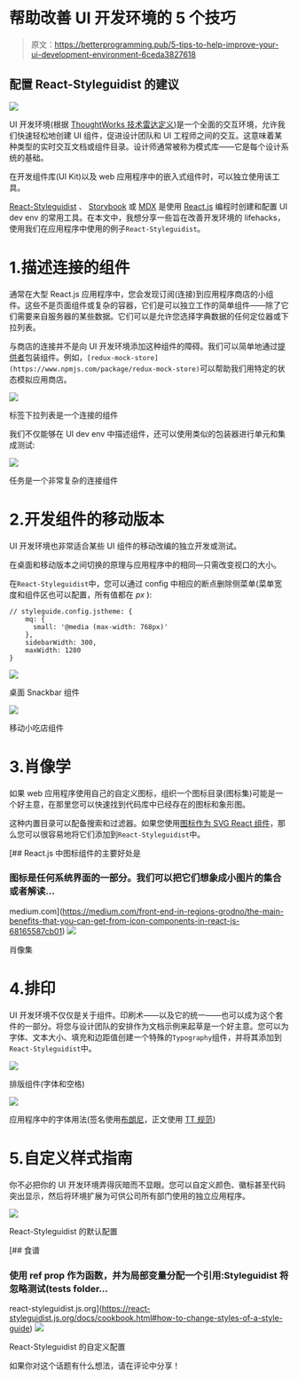 # 帮助改善 UI 开发环境的 5 个技巧

> 原文：<https://betterprogramming.pub/5-tips-to-help-improve-your-ui-development-environment-6ceda3827618>

## 配置 React-Styleguidist 的建议

![](img/255fb3b508b9524f43ede5694bbcc31f.png)

UI 开发环境(根据 [ThoughtWorks 技术雷达定义](https://www.thoughtworks.com/radar/tools/ui-dev-environments))是一个全面的交互环境，允许我们快速轻松地创建 UI 组件，促进设计团队和 UI 工程师之间的交互。这意味着某种类型的实时交互文档或组件目录。设计师通常被称为模式库——它是每个设计系统的基础。

在开发组件库(UI Kit)以及 web 应用程序中的嵌入式组件时，可以独立使用该工具。

[React-Styleguidist](https://react-styleguidist.js.org) 、 [Storybook](https://storybook.js.org) 或 [MDX](https://mdxjs.com) 是使用 [React.js](https://reactjs.org) 编程时创建和配置 UI dev env 的常用工具。在本文中，我想分享一些旨在改善开发环境的 lifehacks，使用我们在应用程序中使用的例子`React-Styleguidist`。

# 1.描述连接的组件

通常在大型 React.js 应用程序中，您会发现订阅(连接)到应用程序商店的小组件。这些不是页面组件或复杂的容器，它们是可以独立工作的简单组件——除了它们需要来自服务器的某些数据。它们可以是允许您选择字典数据的任何定位器或下拉列表。

与商店的连接并不是向 UI 开发环境添加这种组件的障碍。我们可以简单地通过[提供者](https://react-redux.js.org/api/provider)包装组件。例如，`[redux-mock-store](https://www.npmjs.com/package/redux-mock-store)`可以帮助我们用特定的状态模拟应用商店。

![](img/cdfc2d16c384aff997dabca24e9db887.png)

标签下拉列表是一个连接的组件

我们不仅能够在 UI dev env 中描述组件，还可以使用类似的包装器进行单元和集成测试:

![](img/0f5a0ff7fbbb310c67bec9dbfbc16ca7.png)

任务是一个非常复杂的连接组件

# 2.开发组件的移动版本

UI 开发环境也非常适合某些 UI 组件的移动改编的独立开发或测试。

在桌面和移动版本之间切换的原理与应用程序中的相同—只需改变视口的大小。

在`React-Styleguidist`中，您可以通过 config 中相应的断点删除侧菜单(菜单宽度和组件区也可以配置，所有值都在 *px* ):

```
// styleguide.config.jstheme: {
    mq: {
      small: '@media (max-width: 768px)'
    },
    sidebarWidth: 300,
    maxWidth: 1280
}
```

![](img/d3848e7e3c70399ef275dd5842a658bb.png)

桌面 Snackbar 组件

![](img/97850dcbc6810f0293339cd0d056543d.png)

移动小吃店组件

# 3.肖像学

如果 web 应用程序使用自己的自定义图标，组织一个图标目录(图标集)可能是一个好主意，在那里您可以快速找到代码库中已经存在的图标和象形图。

这种内置目录可以配备搜索和过滤器。如果您使用[图标作为 SVG React 组件](https://medium.com/front-end-in-regions-grodno/the-main-benefits-that-you-can-get-from-icon-components-in-react-js-68165587cb01)，那么您可以很容易地将它们添加到`React-Styleguidist`中。

[](https://medium.com/front-end-in-regions-grodno/the-main-benefits-that-you-can-get-from-icon-components-in-react-js-68165587cb01) [## React.js 中图标组件的主要好处是

### 图标是任何系统界面的一部分。我们可以把它们想象成小图片的集合或者解读…

medium.com](https://medium.com/front-end-in-regions-grodno/the-main-benefits-that-you-can-get-from-icon-components-in-react-js-68165587cb01) ![](img/e04199e97128e27a769d24e6b125f4bd.png)

肖像集

# 4.排印

UI 开发环境不仅仅是关于组件。印刷术——以及它的统一——也可以成为这个套件的一部分。将您与设计团队的安排作为文档示例来起草是一个好主意。您可以为字体、文本大小、填充和边距值创建一个特殊的`Typography`组件，并将其添加到`React-Styleguidist`中。

![](img/afe97c997f4e97ed7051e6321885959e.png)

排版组件(字体和空格)

![](img/4ab5e2907f2ea86daa03124aef6bcc14.png)

应用程序中的字体用法(签名使用[布朗尼](https://ifonts.xyz/brownie-font-family.html)，正文使用 [TT 规范](https://typetype.org/ru/fonts/norms))

# 5.自定义样式指南

你不必把你的 UI 开发环境弄得灰暗而不显眼。您可以自定义颜色、徽标甚至代码突出显示，然后将环境扩展为可供公司所有部门使用的独立应用程序。

![](img/1b0a538e323a3c683b5dd675af584f54.png)

React-Styleguidist 的默认配置

[](https://react-styleguidist.js.org/docs/cookbook.html#how-to-change-styles-of-a-style-guide) [## 食谱

### 使用 ref prop 作为函数，并为局部变量分配一个引用:Styleguidist 将忽略测试(__tests__ folder…

react-styleguidist.js.org](https://react-styleguidist.js.org/docs/cookbook.html#how-to-change-styles-of-a-style-guide) ![](img/156783d92cef1e6312dbf5fbcdf00dc1.png)

React-Styleguidist 的自定义配置

如果你对这个话题有什么想法，请在评论中分享！